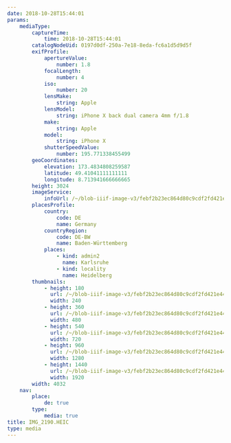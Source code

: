 ```yaml
---
date: 2018-10-28T15:44:01
params:
    mediaType:
        captureTime:
            time: 2018-10-28T15:44:01
        catalogNodeUid: 0197d0df-250a-7e18-8eda-fc6a1d5d9d5f
        exifProfile:
            apertureValue:
                number: 1.8
            focalLength:
                number: 4
            iso:
                number: 20
            lensMake:
                string: Apple
            lensModel:
                string: iPhone X back dual camera 4mm f/1.8
            make:
                string: Apple
            model:
                string: iPhone X
            shutterSpeedValue:
                number: 195.771338455499
        geoCoordinates:
            elevation: 173.4834808259587
            latitude: 49.41041111111111
            longitude: 8.713941666666665
        height: 3024
        imageService:
            infoUrl: /~/blob-iiif-image-v3/febf2b23ec864d80c9cdf2fd421e44071b99f1d19b764b59d3645856b5e80abd/info.json
        placesProfile:
            country:
                code: DE
                name: Germany
            countryRegion:
                code: DE-BW
                name: Baden-Württemberg
            places:
                - kind: admin2
                  name: Karlsruhe
                - kind: locality
                  name: Heidelberg
        thumbnails:
            - height: 180
              url: /~/blob-iiif-image-v3/febf2b23ec864d80c9cdf2fd421e44071b99f1d19b764b59d3645856b5e80abd/full/240%2C180/0/default.jpg
              width: 240
            - height: 360
              url: /~/blob-iiif-image-v3/febf2b23ec864d80c9cdf2fd421e44071b99f1d19b764b59d3645856b5e80abd/full/480%2C360/0/default.jpg
              width: 480
            - height: 540
              url: /~/blob-iiif-image-v3/febf2b23ec864d80c9cdf2fd421e44071b99f1d19b764b59d3645856b5e80abd/full/720%2C540/0/default.jpg
              width: 720
            - height: 960
              url: /~/blob-iiif-image-v3/febf2b23ec864d80c9cdf2fd421e44071b99f1d19b764b59d3645856b5e80abd/full/1280%2C960/0/default.jpg
              width: 1280
            - height: 1440
              url: /~/blob-iiif-image-v3/febf2b23ec864d80c9cdf2fd421e44071b99f1d19b764b59d3645856b5e80abd/full/1920%2C1440/0/default.jpg
              width: 1920
        width: 4032
    nav:
        place:
            de: true
        type:
            media: true
title: IMG_2190.HEIC
type: media
---
```


